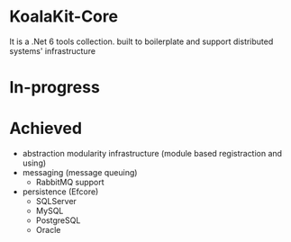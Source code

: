 # KoalaKit-Core
 It is a .Net 6 tools collection. built to boilerplate and support distributed systems' infrastructure

# In-progress

# Achieved 
 - abstraction modularity infrastructure (module based registraction and using)
 - messaging (message queuing)
     - RabbitMQ support
 - persistence (Efcore)
     - SQLServer
     - MySQL
     - PostgreSQL
     - Oracle
